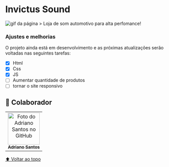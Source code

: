 # Invictus Sound

<img src="./assets/invictus.gif" alt="gif da página">
> Loja de som automotivo para alta perfomance!

### Ajustes e melhorias

O projeto ainda está em desenvolvimento e as próximas atualizações serão voltadas nas seguintes tarefas:

- [x] Html
- [x] Css
- [x] JS
- [ ] Aumentar quantidade de produtos
- [ ] tornar o site responsivo

## 🤝 Colaborador

<table>
  <tr>
    <td align="center">
      <a href="#">
        <img src="https://avatars.githubusercontent.com/u/88194385?v=4" width="100px;" alt="Foto do Adriano Santos no GitHub"/><br>
        <sub>
          <b>Adriano Santos</b>
        </sub>
      </a>
    </td>
  </tr>
</table>

[⬆ Voltar ao topo](#nome-do-projeto)<br>

